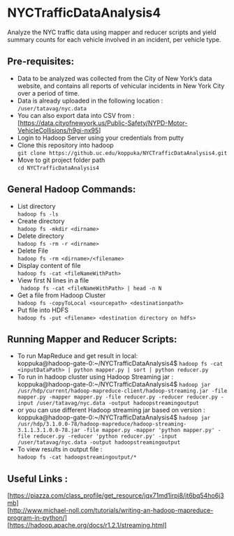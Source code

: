 # NYCTrafficDataAnalysis4
Analyze the NYC traffic data using mapper and reducer scripts and yield summary counts for each vehicle involved in an incident, per vehicle type.

## Pre-requisites:  
* Data to be analyzed was collected from the City of New York’s data website, and contains all reports of vehicular incidents in New York City over a period of time.  
* Data is already uploaded in the following location :  
`/user/tatavag/nyc.data`  
* You can also export data into CSV from :  
[https://data.cityofnewyork.us/Public-Safety/NYPD-Motor-VehicleCollisions/h9gi-nx95]  
* Login to Hadoop Server using your credentials from putty  
* Clone this repository into hadoop  
`git clone https://github.uc.edu/koppuka/NYCTrafficDataAnalysis4.git`  
* Move to git project folder path  
`cd NYCTrafficDataAnalysis4`  

## General Hadoop Commands:  
* List directory  
`hadoop fs -ls`  
* Create directory  
`hadoop fs -mkdir <dirname>`  
* Delete directory  
`hadoop fs -rm -r <dirname>`  
* Delete File  
`hadoop fs -rm <dirname>/<filename>`  
* Display content of file  
`hadoop fs -cat <fileNameWithPath>`  
* View first N lines in a file  
` hadoop fs -cat <fileNameWithPath> | head -n N`  
* Get a file from Hadoop Cluster   
`hadoop fs -copyToLocal <sourcepath> <destinationpath>`  
* Put file into HDFS  
`hadoop fs -put <filename> <destination directory on hdfs>`  

## Running Mapper and Reducer Scripts:  
* To run MapReduce and get result in local:  
koppuka@hadoop-gate-0:~/NYCTrafficDataAnalysis4$ `hadoop fs -cat <inputDataPath> | python mapper.py | sort | python reducer.py`  
* To run in hadoop cluster using Hadoop Streaming jar :  
koppuka@hadoop-gate-0:~/NYCTrafficDataAnalysis4$ `hadoop jar /usr/hdp/current/hadoop-mapreduce-client/hadoop-streaming.jar -file mapper.py -mapper mapper.py -file reducer.py -reducer reducer.py -input /user/tatavag/nyc.data -output hadoopstreamingoutput`  
* or you can use different Hadoop streaming jar based on version :
koppuka@hadoop-gate-0:~/NYCTrafficDataAnalysis4$ `hadoop jar /usr/hdp/3.1.0.0-78/hadoop-mapreduce/hadoop-streaming-3.1.1.3.1.0.0-78.jar -file mapper.py -mapper 'python mapper.py' -file reducer.py -reducer 'python reducer.py' -input /user/tatavag/nyc.data -output hadoopstreamingoutput`  
* To view results in output file :  
`hadoop fs -cat hadoopstreamingoutput/*`  

## Useful Links :  
[https://piazza.com/class_profile/get_resource/jqx71md1irpi8/jt6bq54ho6j3mb]  
[http://www.michael-noll.com/tutorials/writing-an-hadoop-mapreduce-program-in-python/]  
[https://hadoop.apache.org/docs/r1.2.1/streaming.html]  

